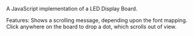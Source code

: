 A JavaScript implementation of a LED Display Board. 

Features:
Shows a scrolling message, depending upon the font mapping.
Click anywhere on the board to drop a dot, which scrolls out of view.